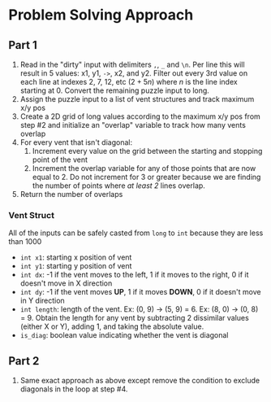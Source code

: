 # Problem Solving Approach

## Part 1

1. Read in the "dirty" input with delimiters `,`, `_` and `\n`. Per line this will result in 5 values: x1, y1, `->`, x2, and y2. Filter out every 3rd value on each line at indexes 2, 7, 12, etc ($2 + 5n$) where $n$ is the line index starting at 0. Convert the remaining puzzle input to long.
2. Assign the puzzle input to a list of vent structures and track maximum x/y pos
3. Create a 2D grid of long values according to the maximum x/y pos from step #2 and initialize an "overlap" variable to track how many vents overlap
4. For every vent that isn't diagonal:
    1. Increment every value on the grid between the starting and stopping point of the vent
    2. Increment the overlap variable for any of those points that are now equal to 2. Do not increment for 3 or greater because we are finding the number of points where _at least 2_ lines overlap.
5. Return the number of overlaps

### Vent Struct

All of the inputs can be safely casted from `long` to `int` because they are less than 1000

- `int x1`: starting x position of vent
- `int y1`: starting y position of vent
- `int dx`: -1 if the vent moves to the left, 1 if it moves to the right, 0 if it doesn't move in X direction
- `int dy`: -1 if the vent moves **UP**, 1 if it moves **DOWN**, 0 if it doesn't move in Y direction
- `int length`: length of the vent. Ex: (0, 9) -> (5, 9) = 6. Ex: (8, 0) -> (0, 8) = 9. Obtain the length for any vent by subtracting 2 dissimilar values (either X or Y), adding 1, and taking the absolute value. 
- `is_diag`: boolean value indicating whether the vent is diagonal

## Part 2

1. Same exact approach as above except remove the condition to exclude diagonals in the loop at step #4.